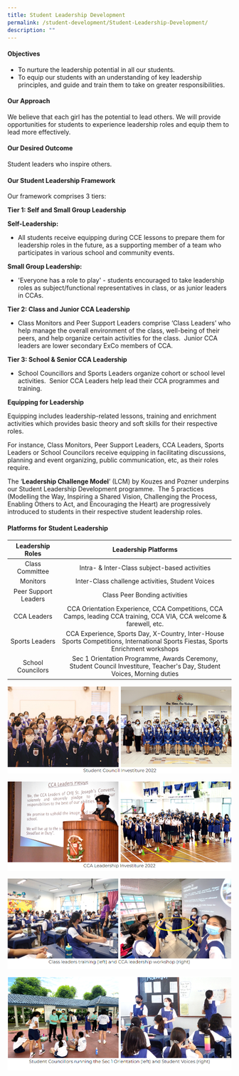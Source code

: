 ```yaml
---
title: Student Leadership Development
permalink: /student-development/Student-Leadership-Development/
description: ""
---
```


#### **Objectives**


*   To nurture the leadership potential in all our students.
*   To equip our students with an understanding of key leadership principles, and guide and train them to take on greater responsibilities.

#### **Our Approach**


We believe that each girl has the potential to lead others. We will provide opportunities for students to experience leadership roles and equip them to lead more effectively. 

#### **Our Desired Outcome**


Student leaders who inspire others.

#### **Our Student Leadership Framework**


Our framework comprises 3 tiers:

**Tier 1: Self and Small Group Leadership**

**Self-Leadership:** 

*   All students receive equipping during CCE lessons to prepare them for leadership roles in the future, as a supporting member of a team who participates in various school and community events.

**Small Group Leadership:**

*   'Everyone has a role to play' - students encouraged to take leadership roles as subject/functional representatives in class, or as junior leaders in CCAs.

  

**Tier 2: Class and Junior CCA Leadership**

*   Class Monitors and Peer Support Leaders comprise ‘Class Leaders’ who help manage the overall environment of the class, well-being of their peers, and help organize certain activities for the class.  Junior CCA leaders are lower secondary ExCo members of CCA.

**Tier 3: School & Senior CCA Leadership**

*   School Councillors and Sports Leaders organize cohort or school level activities.  Senior CCA Leaders help lead their CCA programmes and training.  

**Equipping for Leadership**

Equipping includes leadership-related lessons, training and enrichment activities which provides basic theory and soft skills for their respective roles.

For instance, Class Monitors, Peer Support Leaders, CCA Leaders, Sports Leaders or School Councilors receive equipping in facilitating discussions, planning and event organizing, public communication, etc, as their roles require.

The ‘**Leadership Challenge Model**’ (LCM) by Kouzes and Pozner underpins our Student Leadership Development programme.  The 5 practices (Modelling the Way, Inspiring a Shared Vision, Challenging the Process, Enabling Others to Act, and Encouraging the Heart) are progressively introduced to students in their respective student leadership roles. 

#### **Platforms for Student Leadership**


|   Leadership Roles   |                                                        Leadership Platforms                                                        |
|:--------------------:|:----------------------------------------------------------------------------------------------------------------------------------:|
| Class Committee      | Intra- & Inter-Class subject-based activities                                                                                      |
| Monitors             | Inter-Class challenge activities, Student Voices                                                                                   |
| Peer Support Leaders | Class Peer Bonding activities                                                                                                      |
| CCA Leaders          | CCA Orientation Experience, CCA Competitions, CCA Camps, leading CCA training, CCA VIA, CCA welcome & farewell, etc.               |
| Sports Leaders       | CCA Experience, Sports Day, X-Country, Inter-House Sports Competitions, International Sports Fiestas, Sports Enrichment workshops  |
|  School Councilors   | Sec 1 Orientation Programme, Awards Ceremony, Student Council Investiture, Teacher's Day, Student Voices, Morning duties           |
  
  

![](/images/Student%20Development/Student%20Leadership%20Development/S1.png)

![](/images/Student%20Development/Student%20Leadership%20Development/S2.png)

![](/images/Student%20Development/Student%20Leadership%20Development/S3.png)

![](/images/Student%20Development/Student%20Leadership%20Development/S4.png)